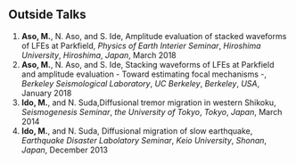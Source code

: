 ## Outside Talks
1. __Aso, M.__, N. Aso, and S. Ide, Amplitude evaluation of stacked waveforms of LFEs at Parkfield, _Physics of Earth Interier Seminar_, _Hiroshima University_, _Hiroshima_, _Japan_, March 2018 
1. __Aso, M.__, N. Aso, and S. Ide, Stacking waveforms of LFEs at Parkfield and amplitude evaluation - Toward estimating focal mechanisms -, _Berkeley Seismological Laboratory_, _UC Berkeley_, _Berkeley_, _USA_, January 2018 
1. __Ido, M.__, and N. Suda,Diffusional tremor migration in western Shikoku, _Seismogenesis Seminar_, _the University of Tokyo_, _Tokyo_, _Japan_, March 2014  
1. __Ido, M.__, and N. Suda, Diffusional migration of slow earthquake, _Earthquake Disaster Labolatory Seminar_, _Keio University_, _Shonan_, _Japan_, December 2013  
